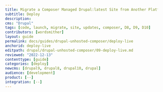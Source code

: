 ```yaml
---
title: Migrate a Composer Managed Drupal:latest Site from Another Platform
subtitle: Deploy
description: 
cms: "Drupal"
tags: [code, launch, migrate, site, updates, composer, D8, D9, D10]
contributors: [wordsmither]
layout: guide
permalink: docs/guides/drupal-unhosted-composer/deploy-live
anchorid: deploy-live
editpath: drupal/drupal-unhosted-composer/09-deploy-live.md
reviewed: "2022-12-13"
contenttype: [guide]
categories: [deploy]
newcms: [drupal9, drupal8, drupal10, drupal]
audience: [development]
product: [--]
integration: [--]
---
```


<Partial file="drupal/deploy-using-launch.md" />
